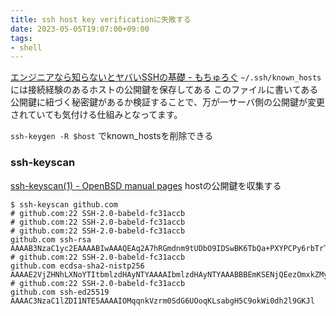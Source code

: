 ```yaml
---
title: ssh host key verificationに失敗する
date: 2023-05-05T19:07:00+09:00
tags:
- shell
---
```


[エンジニアなら知らないとヤバいSSHの基礎 - もちゅろぐ](https://blog.mothule.com/tools/ssh/tools-ssh-basic#known_hosts%E3%81%A8%E3%81%AF)
`~/.ssh/known_hosts` には接続経験のあるホストの公開鍵を保存してある
このファイルに書いてある公開鍵に紐づく秘密鍵があるか検証することで、万が一サーバ側の公開鍵が変更されていても気付ける仕組みとなってます。

`ssh-keygen -R $host` でknown_hostsを削除できる

### ssh-keyscan

[ssh-keyscan(1) - OpenBSD manual pages](https://man.openbsd.org/ssh-keyscan.1)
hostの公開鍵を収集する

````shell
$ ssh-keyscan github.com
# github.com:22 SSH-2.0-babeld-fc31accb
# github.com:22 SSH-2.0-babeld-fc31accb
# github.com:22 SSH-2.0-babeld-fc31accb
github.com ssh-rsa AAAAB3NzaC1yc2EAAAABIwAAAQEAq2A7hRGmdnm9tUDbO9IDSwBK6TbQa+PXYPCPy6rbTrTtw7PHkccKrpp0yVhp5HdEIcKr6pLlVDBfOLX9QUsyCOV0wzfjIJNlGEYsdlLJizHhbn2mUjvSAHQqZETYP81eFzLQNnPHt4EVVUh7VfDESU84KezmD5QlWpXLmvU31/yMf+Se8xhHTvKSCZIFImWwoG6mbUoWf9nzpIoaSjB+weqqUUmpaaasXVal72J+UX2B+2RPW3RcT0eOzQgqlJL3RKrTJvdsjE3JEAvGq3lGHSZXy28G3skua2SmVi/w4yCE6gbODqnTWlg7+wC604ydGXA8VJiS5ap43JXiUFFAaQ==
# github.com:22 SSH-2.0-babeld-fc31accb
github.com ecdsa-sha2-nistp256 AAAAE2VjZHNhLXNoYTItbmlzdHAyNTYAAAAIbmlzdHAyNTYAAABBBEmKSENjQEezOmxkZMy7opKgwFB9nkt5YRrYMjNuG5N87uRgg6CLrbo5wAdT/y6v0mKV0U2w0WZ2YB/++Tpockg=
# github.com:22 SSH-2.0-babeld-fc31accb
github.com ssh-ed25519 AAAAC3NzaC1lZDI1NTE5AAAAIOMqqnkVzrm0SdG6UOoqKLsabgH5C9okWi0dh2l9GKJl
````
